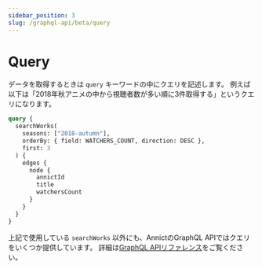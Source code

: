 ```yaml
---
sidebar_position: 3
slug: /graphql-api/beta/query
---
```


# Query

データを取得するときは `query` キーワードの中にクエリを記述します。
例えば以下は「2018年秋アニメの中から視聴者数が多い順に3件取得する」というクエリになります。

```graphql
query {
  searchWorks(
    seasons: ["2018-autumn"],
    orderBy: { field: WATCHERS_COUNT, direction: DESC },
    first: 3
  ) {
    edges {
      node {
        annictId
        title
        watchersCount
      }
    }
  }
}
```

上記で使用している `searchWorks` 以外にも、AnnictのGraphQL APIではクエリをいくつか提供しています。
詳細は[GraphQL APIリファレンス](/docs/graphql-api/beta/reference)をご覧ください。
